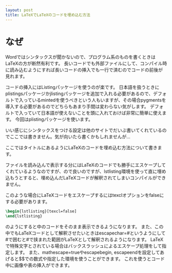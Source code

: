 ```yaml
---
layout: post
title: LaTeXでLaTeXのコードを埋め込む方法
---
```


# なぜ
Wordではシンタックスが聞かないので、プログラム系のものを書くときはLaTeXの方が断然有利です。
長いコードでも外部ファイルにして、コンパイル時に読み込むようにすれば長いコードの挿入でも一行で済むのでコードの前後が見れます。

コードの挿入にはListingパッケージを使うのが楽です。
日本語を扱うときにplistingsパッケージかjlistingパッケージを追加で入れる必要があるので、デフォルトで入っているmintedを使うべきという人もいますが、その場合pygmentsを導入する必要があるのでどちらもあまり手間は変わらない気がします。
デフォルトで入っていて日本語が使えないことを頭に入れておけば非常に簡単に使えます。
今回はplistingパッケージを使います。

いい感じにシンタックスをつける設定は他のサイトでだいぶ書いてくれているのでここでは書きません。気が向いたら書くかもしれませんが...

ここではタイトルにあるようにLaTeXのコードを埋め込む方法について書きます。

ファイルを読み込んで表示する分にはLaTeXのコードでも勝手にエスケープしてくれているようなのですが、ので良いのですが、lstlisting環境を使って直に埋め込もうとすると、埋め込んだLaTeXコードが解釈されてしまいコンパイルができません。

このような場合にLaTeXコードをエスケープするにはtexclオプションをfalseにする必要があります。

```LaTeX
\begin{lstlisting}[texcl=false]
\end{lstlisting}
```

のようにすると中のコードをそのまま表示できるようになります。
また、この中でもLaTeXコードとして解釈させたいときはescapechar=#というようにして#で囲むと#で挟まれた範囲がLaTeXとして解釈されるようになります。
LaTeXで特殊文字とされている場合はバックスラッシュによるエスケープ処理をして指定します。
また、mathescape=trueやescapebegin, escapeendを設定してあげると$$での数式や指定した環境を使うことができます。
これを使うとコード中に画像や表の挿入ができます。
